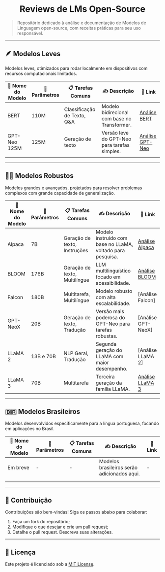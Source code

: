 <h1 align="center">Reviews de LMs Open-Source</h1>

> Repositório dedicado à análise e documentação de Modelos de Linguagem open-source, com receitas práticas para seu uso responsável.

---

## 🪶 Modelos Leves  
Modelos leves, otimizados para rodar localmente em dispositivos com recursos computacionais limitados.

| 🤖 Nome do Modelo | 🧮 Parâmetros | 📋 Tarefas Comuns         | ✍️ Descrição                                  | 🔗 Link                                     |
|-------------------|---------------|---------------------------|-----------------------------------------------|----------------------------------------------|
| BERT           | 110M         | Classificação de Texto, Q&A   | Modelo bidirecional com base no Transformer.  | [Análise BERT](./modelos/BERT.md)            |
| GPT-Neo 125M   | 125M         | Geração de texto              | Versão leve do GPT-Neo para tarefas simples.  | [Análise GPT-Neo](./modelos/GPTNeo.md)       |
|                |              |                               |                                               |                                              |

---
## 🏋️‍♂️ Modelos Robustos  
Modelos grandes e avançados, projetados para resolver problemas complexos com grande capacidade de generalização.

| 🤖 Nome do Modelo | 🧮 Parâmetros | 📋 Tarefas Comuns         | ✍️ Descrição                                  | 🔗 Link                                                             |
|----------------|--------------|-------------------------------|------------------------------------------------------------|---------------------------------------------------------|
| Alpaca         | 7B           | Geração de texto, Instruções  | Modelo instruído com base no LLaMA, voltado para pesquisa. | [Análise Alpaca](./modelos/Alpaca.md)                   |
| BLOOM          | 176B         | Geração de texto, Multilíngue | LLM multilinguístico focado em acessibilidade.             | [Análise BLOOM](./modelos/BLOOM.md)                     |
| Falcon         | 180B         | Multitarefa, Multilíngue      | Modelo robusto com alta escalabilidade.                    | [Análise Falcon]                                        |
| GPT-NeoX       | 20B          | Geração de texto, Tradução    | Versão mais poderosa do GPT-Neo para tarefas robustas.     | [Análise GPT-NeoX]                                      |
| LLaMA 2        | 13B e 70B    | NLP Geral, Tradução           | Segunda geração do LLaMA com maior desempenho.             | [Análise LLaMA 2]                                       |
| LLaMA 3        | 70B          | Multitarefa                   | Terceira geração da família LLaMA.                         | [Análise LLaMA 3](./modelos/Llama3.md)                  |

---
## 🇧🇷 Modelos Brasileiros  
Modelos desenvolvidos especificamente para a língua portuguesa, focando em aplicações no Brasil.

| 🤖 Nome do Modelo | 🧮 Parâmetros | 📋 Tarefas Comuns | ✍️ Descrição                             | 🔗 Link |
|-------------------|--------------|------------------|---------------------------------------------|--------|
|  Em breve         |  -           | -                | Modelos brasileiros serão adicionados aqui. | -      |
|                   |              |                  |                                             |        |
|                   |              |                  |                                             |        |

---
## 🤝 Contribuição  
Contribuições são bem-vindas! Siga os passos abaixo para colaborar:  

1. Faça um fork do repositório;  
2. Modifique o que desejar e crie um pull request;  
3. Detalhe o pull request. Descreva suas alterações.  

---
## 📜 Licença  
Este projeto é licenciado sob a [MIT License](LICENSE).
